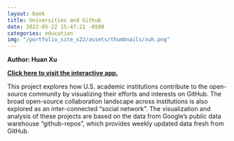 ```yaml
---
layout: book
title: Universities and Github
date: 2022-05-22 15:47:21 -0500
categories: education
img: "/portfolio_site_s22/assets/thumbnails/xuh.png"
---
```


<b>Author: Huan Xu</b>

<b><a href="https://data-viz.it.wisc.edu/content/873cb8b2-04a4-43d9-8b4a-e3eb3cf2946b">Click here to visit the interactive app.</a></b>

This project explores how U.S. academic institutions contribute to the
open-source community by visualizing their efforts and interests on GitHub. The
broad open-source collaboration landscape across institutions is also explored
as an inter-connected “social network”. The visualization and analysis of these
projects are based on the data from Google’s public data warehouse
“github-repos”, which provides weekly updated data fresh from GitHub.

[jekyll-docs]: https://jekyllrb.com/docs/home
[jekyll-gh]:   https://github.com/jekyll/jekyll
[jekyll-talk]: https://talk.jekyllrb.com/
